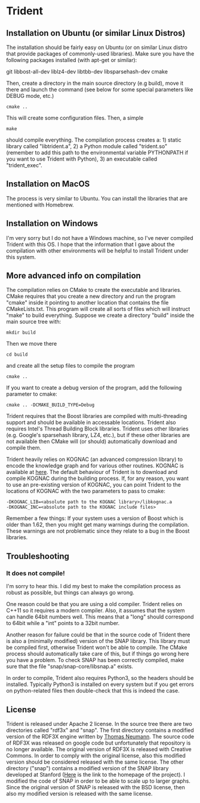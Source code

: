 # Trident

## Installation on Ubuntu (or similar Linux Distros)

The installation should be fairly easy on Ubuntu (or on similar Linux distro
that provide packages of commonly-used libraries). Make sure you have
the following packages installed (with apt-get or similar):

git
libbost-all-dev
liblz4-dev
libtbb-dev
libsparsehash-dev
cmake

Then, create a directory in the main source directory (e.g build), move it
there and launch the command (see below for some special parameters like DEBUG
mode, etc.)

```
cmake ..
```

This will create some configuration files. Then, a simple

```
make
```

should compile everything. The compilation process creates a: 1) static library called
"libtrident.a", 2) a Python module called "trident.so" (remember to add this
path to the environmental variable PYTHONPATH if you want to use Trident with
Python), 3) an executable called "trident_exec". 


## Installation on MacOS

The process is very similar to Ubuntu. You can install the libraries that
are mentioned with Homebrew.

## Installation on Windows

I'm very sorry but I do not have a Windows machine, so I've never compiled
Trident with this OS. I hope that the information that I gave about the
compilation with other environments will be helpful to install Trident under
this system.

## More advanced info on compilation

The compilation relies on CMake to create the executable and libraries. CMake
requires that you create a new directory and run the program "cmake" inside it
pointing to another location that contains the file CMakeLists.txt. This
program will create all sorts of files which will instruct "make" to build
everything.  Suppose we create a directory "build" inside the main source tree
with:

```
mkdir build
```

Then we move there

```
cd build
```

and create all the setup files to compile the program

```
cmake ..
```

If you want to create a debug version of the program, add the following
parameter to cmake:

```
cmake .. -DCMAKE_BUILD_TYPE=Debug
```

Trident requires that the Boost libraries are compiled with multi-threading
support and should be available in accessable locations. Trident also requires
Intel's Thread Building Block libraries. Trident uses other libraries (e.g.
Google's sparsehash library, LZ4, etc.), but if these other libraries are not
available then CMake will (or should) automatically download and compile them.

Trident heavily relies on KOGNAC (an advanced compression library) to encode
the knowledge graph and for various other routines. KOGNAC is available at <a
href="https://github.com/jrbn/kognac">here</a>. The default behaviour of
Trident is to download and compile KOGNAC during the building process. If, for
any reason, you want to use an pre-existing version of KOGNAC, you can point
Trident to the locations of KOGNAC with the two parameters to pass to cmake:

```
-DKOGNAC_LIB=<absolute path to the KOGNAC library>/libkognac.a
-DKOGNAC_INC=<absolute path to the KOGNAC include files>
```

Remember a few things: If your system uses a version of Boost which is older
than 1.62, then you might get many warnings during the compilation. These
warnings are not problematic since they relate to a bug in the Boost libraries.

## Troubleshooting

### It does not compile!

I'm sorry to hear this. I did my best to make the compilation process as robust
as possible, but things can always go wrong.

One reason could be that you are using a old compiler. Trident relies on C++11
so it requires a modern compiler. Also, it assumes that the system can handle
64bit numbers well. This means that a "long" should correspond to 64bit while a
"int" points to a 32bit number.

Another reason for failure could be that in the source code of Trident there is
also a (minimally modified) version of the SNAP library. This library must be
compiled first, otherwise Trident won't be able to compile. The CMake process
should automatically take care of this, but if things go wrong here you have a
problem. To check SNAP has been correctly compiled, make sure that the file
"snap/snap-core/libsnap.a" exists. 

In order to compile, Trident also requires Python3, so the headers should be
installed. Typically Python3 is installed on every system but if you get errors on python-related files then double-check that this is indeed the case.

## License

Trident is released under Apache 2 license. In the source tree
there are two directories called "rdf3x" and "snap". The first directory
contains a modified version of the RDF3X engine written by <a
href="https://db.in.tum.de/~neumann/">Thomas Neumann</a>. The source code of
RDF3X was released on  google code but unfortunately that repository is no
longer available. The original version of RDF3X is released with Creative
Commons. In order to comply with the original license, also this modified
version should be considered released with the same license.  The other
directory ("snap") contains a modified version of the SNAP library developed at
Stanford (<a href="http://snap.stanford.edu/snap/index.html">Here</a> is the
link to the homepage of the project). I modified the code of SNAP in order to
be able to scale up to larger graphs. Since the original version of SNAP is
released with the BSD license, then also my modified version is released with
the same license. 
